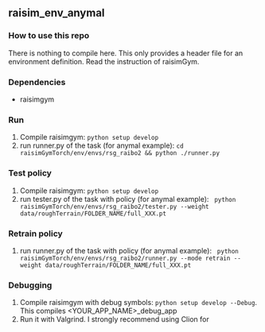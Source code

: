 ## raisim_env_anymal

### How to use this repo
There is nothing to compile here. This only provides a header file for an environment definition. Read the instruction of raisimGym. 

### Dependencies
- raisimgym

### Run
1. Compile raisimgym: ```python setup develop```
2. run runner.py of the task (for anymal example): ```cd raisimGymTorch/env/envs/rsg_raibo2 && python ./runner.py```

### Test policy
1. Compile raisimgym: ```python setup develop```
2. run tester.py of the task with policy (for anymal example): ``` python raisimGymTorch/env/envs/rsg_raibo2/tester.py --weight data/roughTerrain/FOLDER_NAME/full_XXX.pt```

### Retrain policy
1. run runner.py of the task with policy (for anymal example): ``` python raisimGymTorch/env/envs/rsg_raibo2/runner.py --mode retrain --weight data/roughTerrain/FOLDER_NAME/full_XXX.pt```

### Debugging
1. Compile raisimgym with debug symbols: ```python setup develop --Debug```. This compiles <YOUR_APP_NAME>_debug_app
2. Run it with Valgrind. I strongly recommend using Clion for 

